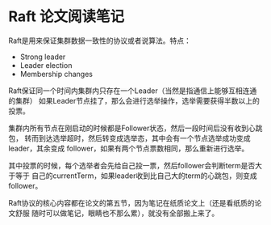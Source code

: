 # Raft 论文阅读笔记

Raft是用来保证集群数据一致性的协议或者说算法。特点：

- Strong leader
- Leader election
- Membership changes

Raft保证同一个时间内集群内只存在一个Leader（当然是指通信上能够互相连通的集群）
如果Leader节点挂了，那么会进行选举操作，选举需要获得半数以上的投票。

集群内所有节点在刚启动的时候都是Follower状态，然后一段时间后没有收到心跳包，
转而到达选举超时，然后转变成选举态，其中会有一个节点选举成功变成leader，其余变成
follower，如果有两个节点票数相同，那么重新进行选举。

其中投票的时候，每个选举者会先给自己投一票，然后follower会判断term是否大于等于
自己的currentTerm，如果leader收到比自己大的term的心跳包，则变成follower。

Raft协议的核心内容都在论文的第五节，因为笔记在纸质论文上（还是看纸质的论文舒服
随时可以做笔记，眼睛也不那么累），就没有全部搬上来了。
